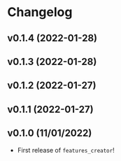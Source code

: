 # Changelog

<!--next-version-placeholder-->

## v0.1.4 (2022-01-28)


## v0.1.3 (2022-01-28)


## v0.1.2 (2022-01-27)


## v0.1.1 (2022-01-27)


## v0.1.0 (11/01/2022)

- First release of `features_creator`!